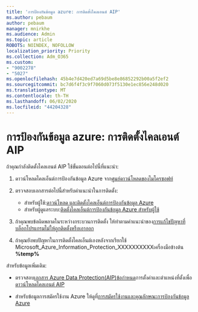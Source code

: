 ```yaml
---
title: 'การป้องกันข้อมูล azure: การติดตั้งไคลเอนต์ AIP'
ms.author: pebaum
author: pebaum
manager: mnirkhe
ms.audience: Admin
ms.topic: article
ROBOTS: NOINDEX, NOFOLLOW
localization_priority: Priority
ms.collection: Adm_O365
ms.custom:
- "9002278"
- "5027"
ms.openlocfilehash: 45b4e7d420ed7a69d5be8e86852292b00a5f2ef2
ms.sourcegitcommit: bc7d6f4f3c9f7060d073f5130e1ec856e248d020
ms.translationtype: MT
ms.contentlocale: th-TH
ms.lasthandoff: 06/02/2020
ms.locfileid: "44204328"
---
```

# <a name="azure-information-protection-aip-client-installation"></a>การป้องกันข้อมูล azure: การติดตั้งไคลเอนต์ AIP

ถ้าคุณกําลังติดตั้งไคลเอนต์ AIP ใช้ขั้นตอนต่อไปนี้ที่แนะนํา:

1. ดาวน์โหลดไคลเอ็นต์การป้องกันข้อมูล Azure จาก[ศูนย์ดาวน์โหลดของไมโครซอฟท์](https://www.microsoft.com/download/details.aspx?id=53018)

2. ตรวจสอบเอกสารต่อไปนี้สําหรับคําแนะนําในการติดตั้ง:

    - สําหรับผู้ใช้:[ดาวน์โหลด และติดตั้งไคลเอ็นต์การป้องกันข้อมูล Azure](https://docs.microsoft.com/azure/information-protection/rms-client/install-client-app)
    - สําหรับผู้ดูแลระบบ:[ติดตั้งไคลเอ็นต์การป้องกันข้อมูล Azure สําหรับผู้ใช้](https://docs.microsoft.com/azure/information-protection/rms-client/client-admin-guide-install)

3. ถ้าคุณพบข้อผิดพลาดในระหว่างกระบวนการติดตั้ง ให้ทําตามคําแนะนําของ[การแก้ไขปัญหาที่บล็อกโปรแกรมไม่ให้ถูกติดตั้งหรือเอาออก](https://support.microsoft.com/help/17588/windows-fix-problems-that-block-programs-being-installed-or-removed)

4. ถ้าคุณยังพบปัญหาในการติดตั้งไคลเอ็นต์เองหลังจากเรียกใช้ Microsoft_Azure_Information_Protection_XXXXXXXXXXเครื่องมือข้างต้น **%temp%**

สําหรับข้อมูลเพิ่มเติม:

- ตรวจสอบ[เอกสาร Azure Data Protection(AIP)](https://docs.microsoft.com/azure/information-protection/what-is-information-protection)[ข้อกําหนด](https://docs.microsoft.com/azure/information-protection/get-started/requirements)การตั้งค่าและตําแหน่งที่ตั้งเพื่อ[ดาวน์โหลดไคลเอนต์ AIP](https://www.microsoft.com/download/details.aspx?id=53018)

- สําหรับข้อมูลการสมัครใช้งาน Azure ให้ดูที่[การสมัครใช้งานและคุณลักษณะการป้องกันข้อมูล Azure](https://azure.microsoft.com/pricing/details/information-protection)
